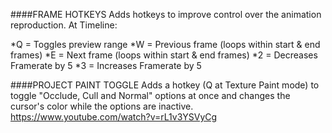 ####FRAME HOTKEYS
Adds hotkeys to improve control over the animation reproduction. At Timeline:

*Q = Toggles preview range
*W = Previous frame (loops within start & end frames)
*E = Next frame (loops within start & end frames)
*2 = Decreases Framerate by 5
*3 = Increases Framerate by 5

####PROJECT PAINT TOGGLE
Adds a hotkey (Q at Texture Paint mode) to toggle "Occlude, Cull and Normal" options at once and changes the cursor's color while the options are inactive.
https://www.youtube.com/watch?v=rL1v3YSVyCg




